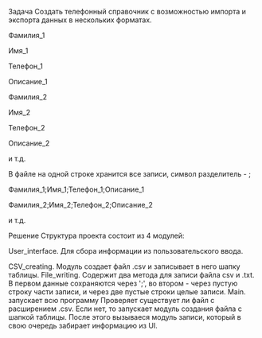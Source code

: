 Задача
Создать телефонный справочник с возможностью импорта и экспорта данных 
в нескольких форматах. 


Фамилия_1

Имя_1

Телефон_1

Описание_1

Фамилия_2

Имя_2

Телефон_2

Описание_2

и т.д.

В файле на одной строке хранится все записи, символ разделитель - ;

Фамилия_1;Имя_1;Телефон_1;Описание_1

Фамилия_2;Имя_2;Телефон_2;Описание_2

и т.д.

Решение
Структура проекта состоит из 4 модулей:

User_interface. Для сбора информации из пользовательского ввода.

CSV_creating. Модуль создает файл .csv и записывает в него шапку таблицы.
File_writing. Содержит два метода для записи файла csv и .txt. В первом данные сохраняются через ';', 
во втором - через пустую строку части записи, и через две пустые строки целые записи. 
Main. запускает всю программу
Проверяет существует ли файл с расширением .csv. 
Если нет, то запускает модуль создания файла с шапкой таблицы. После этого вызываеся модуль записи, который в свою очередь забирает информацию из UI.